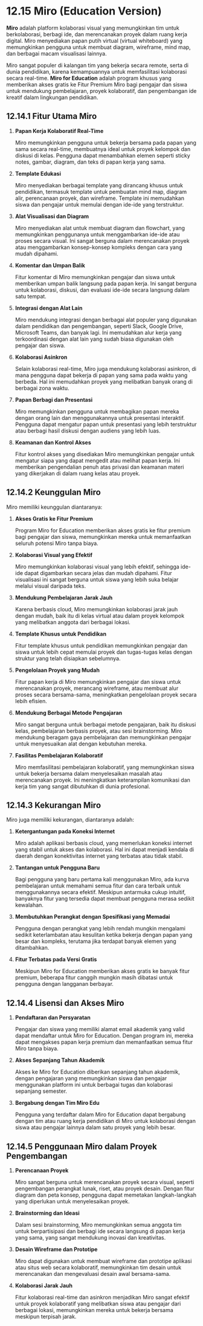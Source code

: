 # 12.15 **Miro (Education Version)**

**Miro** adalah platform kolaborasi visual yang memungkinkan tim untuk berkolaborasi, berbagi ide, dan merencanakan proyek dalam ruang kerja digital. Miro menyediakan papan putih virtual (virtual whiteboard) yang memungkinkan pengguna untuk membuat diagram, wireframe, mind map, dan berbagai macam visualisasi lainnya. 

Miro sangat populer di kalangan tim yang bekerja secara remote, serta di dunia pendidikan, karena kemampuannya untuk memfasilitasi kolaborasi secara real-time. **Miro for Education** adalah program khusus yang memberikan akses gratis ke Fitur Premium Miro bagi pengajar dan siswa untuk mendukung pembelajaran, proyek kolaboratif, dan pengembangan ide kreatif dalam lingkungan pendidikan.

## **12.14.1 Fitur Utama Miro**

1. **Papan Kerja Kolaboratif Real-Time**
    
    Miro memungkinkan pengguna untuk bekerja bersama pada papan yang sama secara real-time, membuatnya ideal untuk proyek kelompok dan diskusi di kelas. Pengguna dapat menambahkan elemen seperti sticky notes, gambar, diagram, dan teks di papan kerja yang sama.
    
2. **Template Edukasi**
    
    Miro menyediakan berbagai template yang dirancang khusus untuk pendidikan, termasuk template untuk pembuatan mind map, diagram alir, perencanaan proyek, dan wireframe. Template ini memudahkan siswa dan pengajar untuk memulai dengan ide-ide yang terstruktur.
    
3. **Alat Visualisasi dan Diagram**
    
    Miro menyediakan alat untuk membuat diagram dan flowchart, yang memungkinkan penggunanya untuk menggambarkan ide-ide atau proses secara visual. Ini sangat berguna dalam merencanakan proyek atau menggambarkan konsep-konsep kompleks dengan cara yang mudah dipahami.
    
4. **Komentar dan Umpan Balik**
    
    Fitur komentar di Miro memungkinkan pengajar dan siswa untuk memberikan umpan balik langsung pada papan kerja. Ini sangat berguna untuk kolaborasi, diskusi, dan evaluasi ide-ide secara langsung dalam satu tempat.
    
5. **Integrasi dengan Alat Lain**
    
    Miro mendukung integrasi dengan berbagai alat populer yang digunakan dalam pendidikan dan pengembangan, seperti Slack, Google Drive, Microsoft Teams, dan banyak lagi. Ini memudahkan alur kerja yang terkoordinasi dengan alat lain yang sudah biasa digunakan oleh pengajar dan siswa.
    
6. **Kolaborasi Asinkron**
    
    Selain kolaborasi real-time, Miro juga mendukung kolaborasi asinkron, di mana pengguna dapat bekerja di papan yang sama pada waktu yang berbeda. Hal ini memudahkan proyek yang melibatkan banyak orang di berbagai zona waktu.
    
7. **Papan Berbagi dan Presentasi**
    
    Miro memungkinkan pengguna untuk membagikan papan mereka dengan orang lain dan menggunakannya untuk presentasi interaktif. Pengguna dapat mengatur papan untuk presentasi yang lebih terstruktur atau berbagi hasil diskusi dengan audiens yang lebih luas.
    
8. **Keamanan dan Kontrol Akses**
    
    Fitur kontrol akses yang disediakan Miro memungkinkan pengajar untuk mengatur siapa yang dapat mengedit atau melihat papan kerja. Ini memberikan pengendalian penuh atas privasi dan keamanan materi yang dikerjakan di dalam ruang kelas atau proyek.

## **12.14.2 Keunggulan Miro**

Miro memiliki keunggulan diantaranya:

1. **Akses Gratis ke Fitur Premium**
    
    Program Miro for Education memberikan akses gratis ke fitur premium bagi pengajar dan siswa, memungkinkan mereka untuk memanfaatkan seluruh potensi Miro tanpa biaya.
    
2. **Kolaborasi Visual yang Efektif**
    
    Miro memungkinkan kolaborasi visual yang lebih efektif, sehingga ide-ide dapat digambarkan secara jelas dan mudah dipahami. Fitur visualisasi ini sangat berguna untuk siswa yang lebih suka belajar melalui visual daripada teks.
    
3. **Mendukung Pembelajaran Jarak Jauh**
    
    Karena berbasis cloud, Miro memungkinkan kolaborasi jarak jauh dengan mudah, baik itu di kelas virtual atau dalam proyek kelompok yang melibatkan anggota dari berbagai lokasi.
    
4. **Template Khusus untuk Pendidikan**
    
    Fitur template khusus untuk pendidikan memungkinkan pengajar dan siswa untuk lebih cepat memulai proyek dan tugas-tugas kelas dengan struktur yang telah disiapkan sebelumnya.
    
5. **Pengelolaan Proyek yang Mudah**
    
    Fitur papan kerja di Miro memungkinkan pengajar dan siswa untuk merencanakan proyek, merancang wireframe, atau membuat alur proses secara bersama-sama, meningkatkan pengelolaan proyek secara lebih efisien.
    
6. **Mendukung Berbagai Metode Pengajaran**
    
    Miro sangat berguna untuk berbagai metode pengajaran, baik itu diskusi kelas, pembelajaran berbasis proyek, atau sesi brainstorming. Miro mendukung beragam gaya pembelajaran dan memungkinkan pengajar untuk menyesuaikan alat dengan kebutuhan mereka.
    
7. **Fasilitas Pembelajaran Kolaboratif**
    
    Miro memfasilitasi pembelajaran kolaboratif, yang memungkinkan siswa untuk bekerja bersama dalam menyelesaikan masalah atau merencanakan proyek. Ini meningkatkan keterampilan komunikasi dan kerja tim yang sangat dibutuhkan di dunia profesional.

## **12.14.3 Kekurangan Miro**

Miro juga memiliki kekurangan, diantaranya adalah:

1. **Ketergantungan pada Koneksi Internet**
    
    Miro adalah aplikasi berbasis cloud, yang memerlukan koneksi internet yang stabil untuk akses dan kolaborasi. Hal ini dapat menjadi kendala di daerah dengan konektivitas internet yang terbatas atau tidak stabil.
    
2. **Tantangan untuk Pengguna Baru**
    
    Bagi pengguna yang baru pertama kali menggunakan Miro, ada kurva pembelajaran untuk memahami semua fitur dan cara terbaik untuk menggunakannya secara efektif. Meskipun antarmuka cukup intuitif, banyaknya fitur yang tersedia dapat membuat pengguna merasa sedikit kewalahan.
    
3. **Membutuhkan Perangkat dengan Spesifikasi yang Memadai**
    
    Pengguna dengan perangkat yang lebih rendah mungkin mengalami sedikit keterlambatan atau kesulitan ketika bekerja dengan papan yang besar dan kompleks, terutama jika terdapat banyak elemen yang ditambahkan.
    
4. **Fitur Terbatas pada Versi Gratis**
    
    Meskipun Miro for Education memberikan akses gratis ke banyak fitur premium, beberapa fitur canggih mungkin masih dibatasi untuk pengguna dengan langganan berbayar.

## **12.14.4 Lisensi dan Akses Miro**

1. **Pendaftaran dan Persyaratan**
    
    Pengajar dan siswa yang memiliki alamat email akademik yang valid dapat mendaftar untuk Miro for Education. Dengan program ini, mereka dapat mengakses papan kerja premium dan memanfaatkan semua fitur Miro tanpa biaya.
    
2. **Akses Sepanjang Tahun Akademik**
    
    Akses ke Miro for Education diberikan sepanjang tahun akademik, dengan pengajaran yang memungkinkan siswa dan pengajar menggunakan platform ini untuk berbagai tugas dan kolaborasi sepanjang semester.
    
3. **Bergabung dengan Tim Miro Edu**
    
    Pengguna yang terdaftar dalam Miro for Education dapat bergabung dengan tim atau ruang kerja pendidikan di Miro untuk kolaborasi dengan siswa atau pengajar lainnya dalam satu proyek yang lebih besar.

## **12.14.5 Penggunaan Miro dalam Proyek Pengembangan**

1. **Perencanaan Proyek**
    
    Miro sangat berguna untuk merencanakan proyek secara visual, seperti pengembangan perangkat lunak, riset, atau proyek desain. Dengan fitur diagram dan peta konsep, pengguna dapat memetakan langkah-langkah yang diperlukan untuk menyelesaikan proyek.
    
2. **Brainstorming dan Ideasi**
    
    Dalam sesi brainstorming, Miro memungkinkan semua anggota tim untuk berpartisipasi dan berbagi ide secara langsung di papan kerja yang sama, yang sangat mendukung inovasi dan kreativitas.
    
3. **Desain Wireframe dan Prototipe**
    
    Miro dapat digunakan untuk membuat wireframe dan prototipe aplikasi atau situs web secara kolaboratif, memungkinkan tim desain untuk merencanakan dan mengevaluasi desain awal bersama-sama.
    
4. **Kolaborasi Jarak Jauh**
    
    Fitur kolaborasi real-time dan asinkron menjadikan Miro sangat efektif untuk proyek kolaboratif yang melibatkan siswa atau pengajar dari berbagai lokasi, memungkinkan mereka untuk bekerja bersama meskipun terpisah jarak.
